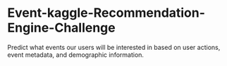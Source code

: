 # Event-kaggle-Recommendation-Engine-Challenge
Predict what events our users will be interested in based on user actions, event metadata, and demographic information.
